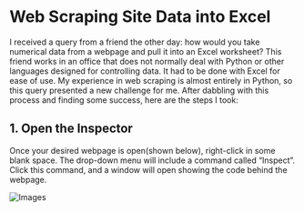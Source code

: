 # Web Scraping Site Data into Excel

I received a query from a friend the other day: how would you take numerical data from a webpage and pull it into an Excel worksheet? This friend works in an office that does not normally deal with Python or other languages designed for controlling data. It had to be done with Excel for ease of use. My experience in web scraping is almost entirely in Python, so this query presented a new challenge for me. After dabbling with this process and finding some success, here are the steps I took:

## 1. Open the Inspector

Once your desired webpage is open(shown below), right-click in some blank space. The drop-down menu will include a command called “Inspect”. Click this command, and a window will open showing the code behind the webpage.

![Images](image_1.png)